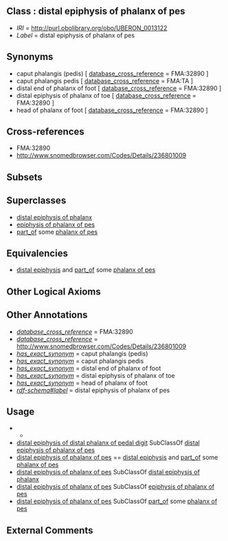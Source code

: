
## Class : distal epiphysis of phalanx of pes

 * *IRI* = http://purl.obolibrary.org/obo/UBERON_0013122
 * *Label* = distal epiphysis of phalanx of pes

## Synonyms

 * caput phalangis (pedis) [ [database_cross_reference](../../ef/oboInOwl#hasDbXref.md) = FMA:32890 ]
 * caput phalangis pedis [ [database_cross_reference](../../ef/oboInOwl#hasDbXref.md) = FMA:TA ]
 * distal end of phalanx of foot [ [database_cross_reference](../../ef/oboInOwl#hasDbXref.md) = FMA:32890 ]
 * distal epiphysis of phalanx of toe [ [database_cross_reference](../../ef/oboInOwl#hasDbXref.md) = FMA:32890 ]
 * head of phalanx of foot [ [database_cross_reference](../../ef/oboInOwl#hasDbXref.md) = FMA:32890 ]

## Cross-references

 * FMA:32890
 * http://www.snomedbrowser.com/Codes/Details/236801009

## Subsets


## Superclasses

 * [distal epiphysis of phalanx](../../UBERON/48/UBERON_0004448.md)
 * [epiphysis of phalanx of pes](../../UBERON/73/UBERON_0011973.md)
 * [part_of](../../BFO/50/BFO_0000050.md) some [phalanx of pes](../../UBERON/49/UBERON_0001449.md)

## Equivalencies

 * [distal epiphysis](../../UBERON/79/UBERON_0004379.md) and [part_of](../../BFO/50/BFO_0000050.md) some [phalanx of pes](../../UBERON/49/UBERON_0001449.md)

## Other Logical Axioms


## Other Annotations

 * *[database_cross_reference](../../ef/oboInOwl#hasDbXref.md)* = FMA:32890
 * *[database_cross_reference](../../ef/oboInOwl#hasDbXref.md)* = http://www.snomedbrowser.com/Codes/Details/236801009
 * *[has_exact_synonym](../../ym/oboInOwl#hasExactSynonym.md)* = caput phalangis (pedis)
 * *[has_exact_synonym](../../ym/oboInOwl#hasExactSynonym.md)* = caput phalangis pedis
 * *[has_exact_synonym](../../ym/oboInOwl#hasExactSynonym.md)* = distal end of phalanx of foot
 * *[has_exact_synonym](../../ym/oboInOwl#hasExactSynonym.md)* = distal epiphysis of phalanx of toe
 * *[has_exact_synonym](../../ym/oboInOwl#hasExactSynonym.md)* = head of phalanx of foot
 * *[rdf-schema#label](../../el/rdf-schema#label.md)* = distal epiphysis of phalanx of pes

## Usage

 * -
 * [distal epiphysis of distal phalanx of pedal digit](../../UBERON/76/UBERON_0014876.md) SubClassOf [distal epiphysis of phalanx of pes](../../UBERON/22/UBERON_0013122.md)
 * [distal epiphysis of phalanx of pes](../../UBERON/22/UBERON_0013122.md) == [distal epiphysis](../../UBERON/79/UBERON_0004379.md) and [part_of](../../BFO/50/BFO_0000050.md) some [phalanx of pes](../../UBERON/49/UBERON_0001449.md)
 * [distal epiphysis of phalanx of pes](../../UBERON/22/UBERON_0013122.md) SubClassOf [distal epiphysis of phalanx](../../UBERON/48/UBERON_0004448.md)
 * [distal epiphysis of phalanx of pes](../../UBERON/22/UBERON_0013122.md) SubClassOf [epiphysis of phalanx of pes](../../UBERON/73/UBERON_0011973.md)
 * [distal epiphysis of phalanx of pes](../../UBERON/22/UBERON_0013122.md) SubClassOf [part_of](../../BFO/50/BFO_0000050.md) some [phalanx of pes](../../UBERON/49/UBERON_0001449.md)

## External Comments

